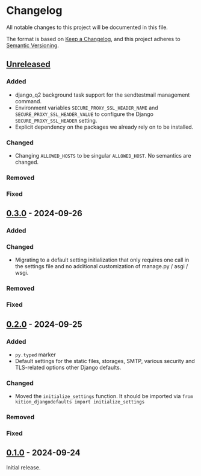 # Changelog

All notable changes to this project will be documented in this file.

The format is based on [Keep a Changelog](https://keepachangelog.com/en/1.1.0/),
and this project adheres to [Semantic Versioning](https://semver.org/spec/v2.0.0.html).

## [Unreleased]

### Added
- django_q2 background task support for the sendtestmail management command.
- Environment variables `SECURE_PROXY_SSL_HEADER_NAME` and `SECURE_PROXY_SSL_HEADER_VALUE` to configure the Django
  `SECURE_PROXY_SSL_HEADER` setting.
- Explicit dependency on the packages we already rely on to be installed.

### Changed
- Changing `ALLOWED_HOSTS` to be singular `ALLOWED_HOST`. No semantics are changed.

### Removed

### Fixed

## [0.3.0] - 2024-09-26
### Added

### Changed
- Migrating to a default setting initialization that only requires one call in the settings file and no additional
  customization of manage.py / asgi / wsgi.

### Removed

### Fixed

## [0.2.0] - 2024-09-25
### Added
- `py.typed` marker
- Default settings for the static files, storages, SMTP, various security and TLS-related options other Django defaults. 

### Changed
- Moved the `initialize_settings` function. It should be imported via
  `from kition_djangodefaults import initialize_settings`

### Removed

### Fixed

## [0.1.0] - 2024-09-24
Initial release.

[Unreleased]: https://github.com/kition-dev/djangodefaults/compare/0.3.0...HEAD
[0.3.0]: https://github.com/kition-dev/djangodefaults/compare/0.2.0...0.3.0
[0.2.0]: https://github.com/kition-dev/djangodefaults/compare/0.1.0...0.2.0
[0.1.0]: https://github.com/kition-dev/djangodefaults/releases/tag/0.1.0